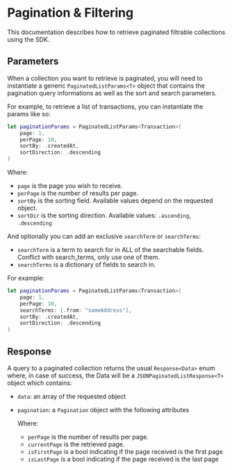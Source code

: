 # Pagination & Filtering

This documentation describes how to retrieve paginated filtrable collections using the SDK.

## Parameters

When a collection you want to retrieve is paginated, you will need to instantiate a generic `PaginatedListParams<T>` object that contains the pagination query informations as well as the sort and search parameters.

For example, to retrieve a list of transactions, you can instantiate the params like so:

```swift
let paginationParams = PaginatedListParams<Transaction>(
    page: 1,
    perPage: 10,
    sortBy: .createdAt,
    sortDirection: .descending
)
```

Where:
- `page` is the page you wish to receive.
- `perPage` is the number of results per page.
- `sortBy` is the sorting field. Available values depend on the requested object.
- `sortDir` is the sorting direction. Available values: `.ascending`, `.descending`

And optionally you can add an exclusive `searchTerm` or `searchTerms`:

- `searchTerm` is a term to search for in ALL of the searchable fields. Conflict with search_terms, only use one of them.
- `searchTerms` is a dictionary of fields to search in.

For example:

```swift
let paginationParams = PaginatedListParams<Transaction>(
    page: 1,
    perPage: 10,
    searchTerms: [.from: "someAddress"],
    sortBy: .createdAt,
    sortDirection: .descending
)
```

## Response

A query to a paginated collection returns the usual `Response<Data>` enum where, in case of success, the Data will be a `JSONPaginatedListResponse<T>` object which contains:

- `data`: an array of the requested object
- `pagination`: a `Pagination` object with the following attributes

  Where:
  - `perPage` is the number of results per page.
  - `currentPage` is the retrieved page.
  - `isFirstPage` is a bool indicating if the page received is the first page
  - `isLastPage` is a bool indicating if the page received is the last page
